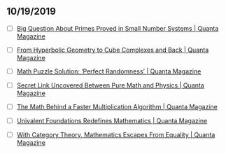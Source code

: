 


## 10/19/2019

- [ ] [Big Question About Primes Proved in Small Number Systems | Quanta Magazine](https://www.quantamagazine.org/big-question-about-primes-proved-in-small-number-systems-20190926/)

- [ ] [From Hyperbolic Geometry to Cube Complexes and Back | Quanta Magazine](https://www.quantamagazine.org/from-hyperbolic-geometry-to-cube-complexes-and-back-20121002/)

- [ ] [Math Puzzle Solution: ‘Perfect Randomness’ | Quanta Magazine](https://www.quantamagazine.org/math-puzzle-solution-perfect-randomness-20190927/)

- [ ] [Secret Link Uncovered Between Pure Math and Physics | Quanta Magazine](https://www.quantamagazine.org/secret-link-uncovered-between-pure-math-and-physics-20171201/)

- [ ] [The Math Behind a Faster Multiplication Algorithm | Quanta Magazine](https://www.quantamagazine.org/the-math-behind-a-faster-multiplication-algorithm-20190923/)

- [ ] [Univalent Foundations Redefines Mathematics | Quanta Magazine](https://www.quantamagazine.org/univalent-foundations-redefines-mathematics-20150519/)

- [ ] [With Category Theory, Mathematics Escapes From Equality | Quanta Magazine](https://www.quantamagazine.org/with-category-theory-mathematics-escapes-from-equality-20191010/)
